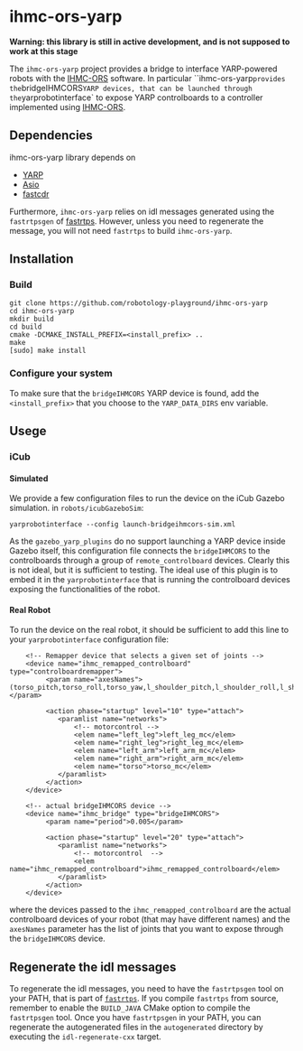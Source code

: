 
ihmc-ors-yarp
=============

**Warning: this library is still in active development, and is not supposed to work at this stage**

The `ihmc-ors-yarp` project provides a bridge to interface YARP-powered robots with the [IHMC-ORS](https://github.com/ihmcrobotics/ihmc-open-robotics-software) software.
In particular ``ihmc-ors-yarp` provides the `bridgeIHMCORS` YARP devices, that can be launched through the `yarprobotinterface` to expose YARP controlboards to a controller
implemented using  [IHMC-ORS](https://github.com/ihmcrobotics/ihmc-open-robotics-software).

## Dependencies
ihmc-ors-yarp library depends on
 - [YARP](http://www.yarp.it/)
 - [Asio](https://think-async.com/)
 - [fastcdr](https://github.com/eProsima/Fast-CDR)

Furthermore, `ihmc-ors-yarp` relies on idl messages generated using the `fastrtpsgen` of [fastrtps](https://github.com/eProsima/Fast-RTPS).
However, unless you need to regenerate the message, you will not need `fastrtps` to build `ihmc-ors-yarp`.

## Installation
### Build
```shell
git clone https://github.com/robotology-playground/ihmc-ors-yarp
cd ihmc-ors-yarp
mkdir build
cd build
cmake -DCMAKE_INSTALL_PREFIX=<install_prefix> ..
make
[sudo] make install
```

### Configure your system
To make sure that the `bridgeIHMCORS` YARP device is found, add the `<install_prefix>` that you choose to the `YARP_DATA_DIRS` env variable.

## Usege

### iCub

#### Simulated
We provide a few configuration files to run the device on the iCub Gazebo simulation. in `robots/icubGazeboSim`:
~~~
yarprobotinterface --config launch-bridgeihmcors-sim.xml
~~~
As the `gazebo_yarp_plugins` do no support launching a YARP device inside Gazebo itself, this configuration file connects
the `bridgeIHMCORS` to the controlboards through a group of `remote_controlboard` devices. Clearly this is not ideal, but
it is sufficient to testing. The ideal use of this plugin is to embed it in the `yarprobotinterface` that is running the
controlboard devices exposing the functionalities of the robot.

#### Real Robot
To run the device on the real robot, it should be sufficient to add this line to your `yarprobotinterface` configuration file:
~~~
    <!-- Remapper device that selects a given set of joints -->
    <device name="ihmc_remapped_controlboard" type="controlboardremapper">
         <param name="axesNames">(torso_pitch,torso_roll,torso_yaw,l_shoulder_pitch,l_shoulder_roll,l_shoulder_yaw,l_elbow,r_shoulder_pitch,r_shoulder_roll,r_shoulder_yaw,r_elbow,l_hip_pitch,l_hip_roll,l_hip_yaw,l_knee,l_ankle_pitch,l_ankle_roll,r_hip_pitch,r_hip_roll,r_hip_yaw,r_knee,r_ankle_pitch,r_ankle_roll)</param>

         <action phase="startup" level="10" type="attach">
            <paramlist name="networks">
                <!-- motorcontrol -->
                <elem name="left_leg">left_leg_mc</elem>
                <elem name="right_leg">right_leg_mc</elem>
                <elem name="left_arm">left_arm_mc</elem>
                <elem name="right_arm">right_arm_mc</elem>
                <elem name="torso">torso_mc</elem>
            </paramlist>
         </action>
    </device>

    <!-- actual bridgeIHMCORS device -->
    <device name="ihmc_bridge" type="bridgeIHMCORS">
         <param name="period">0.005</param>

         <action phase="startup" level="20" type="attach">
            <paramlist name="networks">
                <!-- motorcontrol  -->
                <elem name="ihmc_remapped_controlboard">ihmc_remapped_controlboard</elem>
            </paramlist>
         </action>
    </device>
~~~
where the devices passed to the `ihmc_remapped_controlboard` are the actual controlboard devices of your robot (that may have different names) and
the `axesNames` parameter has the list of joints that you want to expose through the `bridgeIHMCORS` device.



## Regenerate the idl messages
To regenerate the idl messages, you need to have the `fastrtpsgen` tool on your PATH, that is part
of [`fastrtps`](https://github.com/eProsima/Fast-RTPS). If you compile `fastrtps` from source, remember
to enable the `BUILD_JAVA` CMake option to compile the `fastrtpsgen` tool.
Once you have `fastrtpsgen` in your PATH,  you can regenerate the autogenerated files in the `autogenerated` directory by executing the `idl-regenerate-cxx` target.
